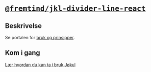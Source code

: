 # [`@fremtind/jkl-divider-line-react`](https://fremtind.github.io/jokul/komponenter/dividerline)

## Beskrivelse

Se portalen for [bruk og prinsipper](https://fremtind.github.io/jokul/komponenter/dividerline).

## Kom i gang

[Lær hvordan du kan ta i bruk Jøkul](https://fremtind.github.io/jokul/developer/getting-started/)
